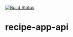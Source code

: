 [![Build Status](https://travis-ci.com/yeiij/recipe-app-api.svg?branch=master)](https://travis-ci.com/yeiij/recipe-app-api)

# recipe-app-api
